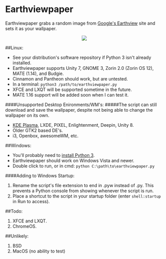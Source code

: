 # Earthviewpaper
Earthviewpaper grabs a random image from [Google's Earthview]( https://earthview.withgoogle.com ) site and sets it as your wallpaper.

<p align="center">
  <img src="https://cdn3.iconfinder.com/data/icons/faticons/32/globe-01-128.png"/>
</p>

##Linux:
* See your distribution's software repository if Python 3 isn't already installed.
* Earthviewpaper supports Unity 7, GNOME 3, Zorin 2.0 (Zorin OS 12), MATE (1.14), and Budgie.
* Cinnamon and Pantheon should work, but are untested.
* In a terminal: ```python3 /path/to/earthviewpaper.py```
* XFCE and LXQT will be supported sometime in the future.
* MATE 1.16 support will be added soon when I can test it.

####Unsupported Desktop Enironments/WM's:
#####The script can still download and save the wallpaper, despite not being able to change the wallpaper on its own.
* [KDE Plasma](https://www.reddit.com/r/linux/comments/4k1wht/i_made_a_script_that_changes_your_wallpaper_based/d3cvat2), LXDE, PIXEL, Enlightenment, Deepin, Unity 8.
* Older GTK2 based DE's.
* i3, Openbox, awesomeWM, etc.

##Windows:
* You'll probably need to [install Python 3](https://www.python.org/downloads/windows/).
* Earthviewpaper should work on Windows Vista and newer.
* Double click to run, or in cmd: ```python C:\path\to\earthviewpaper.py```

####Adding to Windows Startup:
1. Rename the script's file extension to end in .pyw instead of .py. This prevents a Python console from showing whenever the script is run.
2. Place a shortcut to the script in your startup folder (enter ```shell:startup``` in Run to access).

##Todo:
1. XFCE and LXQT.
2. ChromeOS.

##Unlikely:
1. BSD
2. MacOS (no ability to test)
